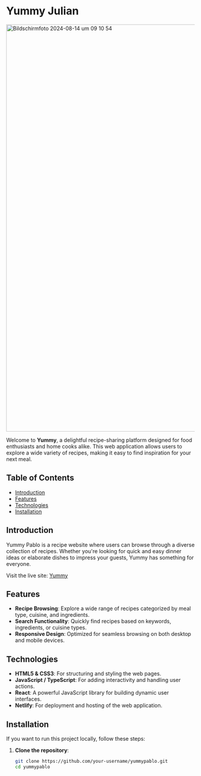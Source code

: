 # Yummy Julian

<img width="1088" alt="Bildschirmfoto 2024-08-14 um 09 10 54" src="https://github.com/user-attachments/assets/5a5e5f77-b2a4-47a0-b3ea-3d260b4b8e98">

Welcome to **Yummy**, a delightful recipe-sharing platform designed for food enthusiasts and home cooks alike. This web application allows users to explore a wide variety of recipes, making it easy to find inspiration for your next meal.

## Table of Contents
- [Introduction](#introduction)
- [Features](#features)
- [Technologies](#technologies)
- [Installation](#installation)

## Introduction

Yummy Pablo is a recipe website where users can browse through a diverse collection of recipes. Whether you're looking for quick and easy dinner ideas or elaborate dishes to impress your guests, Yummy has something for everyone.

Visit the live site: [Yummy](https://yummypablo.netlify.app/)

## Features

- **Recipe Browsing**: Explore a wide range of recipes categorized by meal type, cuisine, and ingredients.
- **Search Functionality**: Quickly find recipes based on keywords, ingredients, or cuisine types.
- **Responsive Design**: Optimized for seamless browsing on both desktop and mobile devices.

## Technologies

- **HTML5 & CSS3**: For structuring and styling the web pages.
- **JavaScript / TypeScript**: For adding interactivity and handling user actions.
- **React**: A powerful JavaScript library for building dynamic user interfaces.
- **Netlify**: For deployment and hosting of the web application.

## Installation

If you want to run this project locally, follow these steps:

1. **Clone the repository**:
   ```bash
   git clone https://github.com/your-username/yummypablo.git
   cd yummypablo
